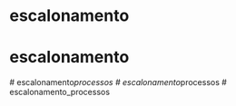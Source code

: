 # escalonamento
# escalonamento
#   e s c a l o n a m e n t o _ p r o c e s s o s  
 #   e s c a l o n a m e n t o _ p r o c e s s o s  
 # escalonamento_processos
